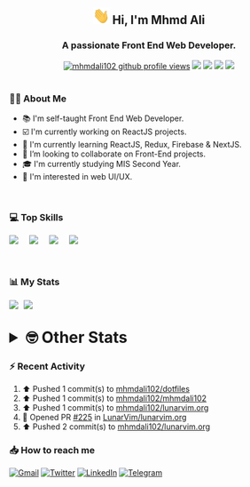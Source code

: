 <h2 align="center"><img src="./Hi.gif" width="30px" height="30px"> Hi, I'm Mhmd Ali</h2>

<h3 align="center">A passionate Front End Web Developer.</h3>

<div align="center">
  <a href="#"><img src="https://komarev.com/ghpvc/?username=mhmdali102&style=for-the-badge&logo=" alt="mhmdali102 github profile views" /></a>
  <a href="https://www.linux.org"><img src="https://img.shields.io/badge/OS-Linux-e06c75?style=for-the-badge&logo=linux" /></a>
	<a href="https://archlinux.org"><img src="https://img.shields.io/badge/DISTRO-Arch-56b6c2?style=for-the-badge&logo=arch-linux" /></a>
	<a href="https://dwm.suckless.org"><img src="https://img.shields.io/badge/WM-DWM-005577?style=for-the-badge&logo=dwm" /></a>
	<a href="https://neovim.io"><img src="https://img.shields.io/badge/IDE-Neovim-98c379?style=for-the-badge&logo=neovim" /></a>
</div>

<br>

### :man_technologist: About Me

- :books: I'm self-taught Front End Web Developer.
- :ballot_box_with_check: I'm currently working on ReactJS projects.
- :dart: I'm currently learning ReactJS, Redux, Firebase & NextJS.
- :eyes: I’m looking to collaborate on Front-End projects.
- :mortar_board: I'm currently studying MIS Second Year.
- :art: I'm interested in web UI/UX.

<br>

### :computer: Top Skills

<div style="display:flex;">
<img width ='36px' src ='https://raw.githubusercontent.com/rahulbanerjee26/githubAboutMeGenerator/main/icons/html.svg' />
<img width ='36px' src ='https://raw.githubusercontent.com/rahulbanerjee26/githubAboutMeGenerator/main/icons/css.svg' />
<img width ='36px' src ='https://raw.githubusercontent.com/rahulbanerjee26/githubAboutMeGenerator/main/icons/javascript.svg' />
<img width ='36px' src ='https://raw.githubusercontent.com/rahulbanerjee26/githubAboutMeGenerator/main/icons/reactjs.svg' />
</div>

<br>
<br>

### :bar_chart: My Stats

<img src="https://github-readme-stats.vercel.app/api?username=mhmdali102&show_icons=true&locale=en" width="49%" /><span style="display:inline-block;width:2%"></span><img src="https://github-readme-streak-stats.herokuapp.com/?user=mhmdali102&" width="49%" />

<br>

<details>
<summary style="font-size: 1.75rem; font-weight: bold;"><strong style="font-size: 1.75rem; font-weight: bold;"> 🤓 Other Stats </strong></summary>
<br>

<!--START_SECTION:waka-->
![Lines of code](https://img.shields.io/badge/From%20Hello%20World%20I%27ve%20Written-230%20Thousand%20lines%20of%20code-blue)

**🐱 My GitHub Data** 

> 🏆 807 Contributions in the Year 2022
 > 
> 📦 331.3 kB Used in GitHub's Storage 
 > 
> 💼 Opted to Hire
 > 
> 📜 20 Public Repositories 
 > 
> 🔑 6 Private Repositories  
 > 
**I'm a Night 🦉** 

```text
🌞 Morning    91 commits     ██░░░░░░░░░░░░░░░░░░░░░░░   11.11% 
🌆 Daytime    166 commits    █████░░░░░░░░░░░░░░░░░░░░   20.27% 
🌃 Evening    338 commits    ██████████░░░░░░░░░░░░░░░   41.27% 
🌙 Night      224 commits    ██████░░░░░░░░░░░░░░░░░░░   27.35%

```
📅 **I'm Most Productive on Monday** 

```text
Monday       149 commits    ████░░░░░░░░░░░░░░░░░░░░░   18.19% 
Tuesday      111 commits    ███░░░░░░░░░░░░░░░░░░░░░░   13.55% 
Wednesday    111 commits    ███░░░░░░░░░░░░░░░░░░░░░░   13.55% 
Thursday     101 commits    ███░░░░░░░░░░░░░░░░░░░░░░   12.33% 
Friday       79 commits     ██░░░░░░░░░░░░░░░░░░░░░░░   9.65% 
Saturday     125 commits    ███░░░░░░░░░░░░░░░░░░░░░░   15.26% 
Sunday       143 commits    ████░░░░░░░░░░░░░░░░░░░░░   17.46%

```


📊 **This Week I Spent My Time On** 

```text
⌚︎ Time Zone: Asia/Beirut

💬 Programming Languages: 
Lua                      6 hrs 59 mins       ██████░░░░░░░░░░░░░░░░░░░   25.31% 
CSS                      3 hrs 2 mins        ██░░░░░░░░░░░░░░░░░░░░░░░   10.98% 
Bash                     2 hrs 24 mins       ██░░░░░░░░░░░░░░░░░░░░░░░   8.71% 
JavaScript               2 hrs 15 mins       ██░░░░░░░░░░░░░░░░░░░░░░░   8.18% 
sh                       1 hr 50 mins        █░░░░░░░░░░░░░░░░░░░░░░░░   6.66%

🔥 Editors: 
Neovim                   27 hrs 38 mins      █████████████████████████   100.0%

🐱‍💻 Projects: 
dotfiles                 8 hrs 9 mins        ███████░░░░░░░░░░░░░░░░░░   29.54% 
lunarvim.org             6 hrs 55 mins       ██████░░░░░░░░░░░░░░░░░░░   25.07% 
mhmdali102               5 hrs 2 mins        ████░░░░░░░░░░░░░░░░░░░░░   18.24% 
Unknown Project          2 hrs 34 mins       ██░░░░░░░░░░░░░░░░░░░░░░░   9.29% 
canadiansouq.com         1 hr 29 mins        █░░░░░░░░░░░░░░░░░░░░░░░░   5.37%

💻 Operating System: 
Linux                    27 hrs 38 mins      █████████████████████████   100.0%

```

**I Mostly Code in JavaScript** 

```text
JavaScript               11 repos            █████████████░░░░░░░░░░░░   52.38% 
Python                   3 repos             ███░░░░░░░░░░░░░░░░░░░░░░   14.29% 
HTML                     1 repo              █░░░░░░░░░░░░░░░░░░░░░░░░   4.76% 
PHP                      1 repo              █░░░░░░░░░░░░░░░░░░░░░░░░   4.76% 
CSS                      1 repo              █░░░░░░░░░░░░░░░░░░░░░░░░   4.76%

```



 Last Updated on 01/10/2022 18:54:07 UTC
<!--END_SECTION:waka-->

</details>

### :zap: Recent Activity

<!--RECENT_ACTIVITY:start-->
1. ⬆️ Pushed 1 commit(s) to [mhmdali102/dotfiles](https://github.com/mhmdali102/dotfiles)
2. ⬆️ Pushed 1 commit(s) to [mhmdali102/mhmdali102](https://github.com/mhmdali102/mhmdali102)
3. ⬆️ Pushed 1 commit(s) to [mhmdali102/lunarvim.org](https://github.com/mhmdali102/lunarvim.org)
4. 💪 Opened PR [#225](https://github.com/LunarVim/lunarvim.org/pull/225) in [LunarVim/lunarvim.org](https://github.com/LunarVim/lunarvim.org)
5. ⬆️ Pushed 2 commit(s) to [mhmdali102/lunarvim.org](https://github.com/mhmdali102/lunarvim.org)
<!--RECENT_ACTIVITY:end-->

### :inbox_tray: How to reach me

[![Gmail](https://img.shields.io/badge/Gmail-D14836?style=for-the-badge&logo=gmail&logoColor=white)](mailto:mhmdalihsen102@gmail.com)
[![Twitter](https://img.shields.io/badge/Twitter-1DA1F2?style=for-the-badge&logo=twitter&logoColor=white)](https://twitter.com/MhmdAliHsen)
[![LinkedIn](https://img.shields.io/badge/LinkedIn-0077B5?style=for-the-badge&logo=linkedin&logoColor=white)](https://www.linkedin.com/in/mhmd-ali-hsen-66b0671b7/)
[![Telegram](https://img.shields.io/badge/Telegram-2CA5E0?style=for-the-badge&logo=telegram&logoColor=white&bgColor=black)](https://t.me/mhmdalihsen)
